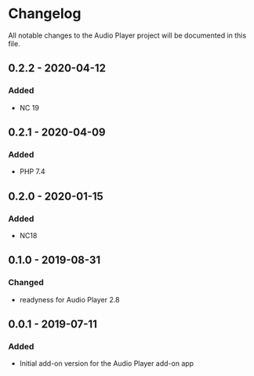 # Changelog
All notable changes to the Audio Player project will be documented in this file.

## 0.2.2 - 2020-04-12
### Added
- NC 19

## 0.2.1 - 2020-04-09
### Added
- PHP 7.4

## 0.2.0 - 2020-01-15
### Added
- NC18

## 0.1.0 - 2019-08-31
### Changed
- readyness for Audio Player 2.8

## 0.0.1 - 2019-07-11
### Added
- Initial add-on version for the Audio Player add-on app
